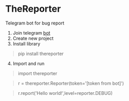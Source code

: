 # TheReporter
Telegram bot for bug report
1. Join telegram [bot](https://t.me/the_reporter_bot)
2. Create new project
3. Install library
>pip install thereporter
4. Import and run
>import thereporter

>r = thereporter.Reporter(token='[token from bot]')

>r.report('Hello world!',level=reporter.DEBUG)
